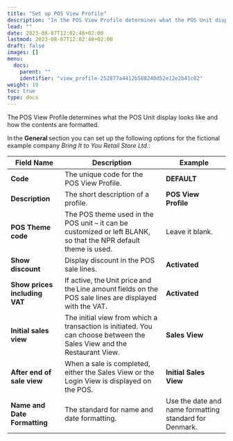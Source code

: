```yaml
---
title: "Set up POS View Profile"
description: "In the POS View Profile determines what the POS Unit display looks like and how the contents are formatted."
lead: ""
date: 2023-08-07T12:02:48+02:00
lastmod: 2023-08-07T12:02:48+02:00
draft: false
images: []
menu:
  docs:
    parent: ""
    identifier: "view_profile-252877a4412b588240d52e12e2b41c02"
weight: 19
toc: true
type: docs
---
```

The POS View Profile determines what the POS Unit display looks like and how the contents are formatted.  

In the **General** section you can set up the following options for the fictional example company *Bring It to You Retail Store Ltd.*: 

| Field Name      | Description |   Example    |
| ----------- | ----------- | ----------- |
| **Code** | The unique code for the POS View Profile. | **DEFAULT**  |
| **Description** | The short description of a profile. | **POS View Profile**  |
| **POS Theme code** | The POS theme used in the POS unit – it can be customized or left BLANK, so that the NPR default theme is used. | Leave it blank. |
| **Show discount** | Display discount in the POS sale lines. | **Activated** |
| **Show prices including VAT** | If active, the Unit price and the Line amount fields on the POS sale lines are displayed with the VAT. | **Activated** |
| **Initial sales view** | The initial view from which a transaction is initiated. You can choose between the Sales View and the Restaurant View. | **Sales View** |
| **After end of sale view** | When a sale is completed, either the Sales View or the Login View is displayed on the POS. | **Initial Sales View** |
| **Name and Date Formatting**  | The standard for name and date formatting. | Use the date and name formatting standard for Denmark. |